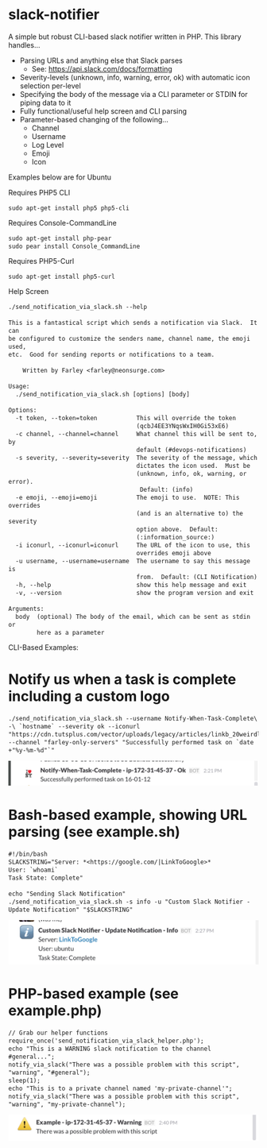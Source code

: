# slack-notifier
A simple but robust CLI-based slack notifier written in PHP.  This library handles...
* Parsing URLs and anything else that Slack parses
  * See: https://api.slack.com/docs/formatting
* Severity-levels (unknown, info, warning, error, ok)  with automatic icon selection per-level
* Specifying the body of the message via a CLI parameter or STDIN for piping data to it
* Fully functional/useful help screen and CLI parsing
* Parameter-based changing of the following...  
  * Channel
  * Username
  * Log Level
  * Emoji
  * Icon

Examples below are for Ubuntu

Requires PHP5 CLI
```
sudo apt-get install php5 php5-cli
```

Requires Console-CommandLine
```
sudo apt-get install php-pear
sudo pear install Console_CommandLine
```

Requires PHP5-Curl
```
sudo apt-get install php5-curl
```

Help Screen
```
./send_notification_via_slack.sh --help

This is a fantastical script which sends a notification via Slack.  It can
be configured to customize the senders name, channel name, the emoji used,
etc.  Good for sending reports or notifications to a team.

    Written by Farley <farley@neonsurge.com>

Usage:
  ./send_notification_via_slack.sh [options] [body]

Options:
  -t token, --token=token           This will override the token
                                    (qcbJ4EE3YNqsWxIH0Gi53xE6)
  -c channel, --channel=channel     What channel this will be sent to, by
                                    default (#devops-notifications)
  -s severity, --severity=severity  The severity of the message, which
                                    dictates the icon used.  Must be
                                    (unknown, info, ok, warning, or error).
                                     Default: (info)
  -e emoji, --emoji=emoji           The emoji to use.  NOTE: This overrides
                                    (and is an alternative to) the severity
                                    option above.  Default:
                                    (:information_source:)
  -i iconurl, --iconurl=iconurl     The URL of the icon to use, this
                                    overrides emoji above
  -u username, --username=username  The username to say this message is
                                    from.  Default: (CLI Notification)
  -h, --help                        show this help message and exit
  -v, --version                     show the program version and exit

Arguments:
  body  (optional) The body of the email, which can be sent as stdin or
        here as a parameter
```

CLI-Based Examples:

# Notify us when a task is complete including a custom logo
```
./send_notification_via_slack.sh --username Notify-When-Task-Complete\ -\ `hostname` --severity ok --iconurl "https://cdn.tutsplus.com/vector/uploads/legacy/articles/linkb_20weirdlogos/3.jpg" --channel "farley-only-servers" "Successfully performed task on `date +"%y-%m-%d"`"
```
![Alt text](/resources/example1.png?raw=true "Example 1")

# Bash-based example, showing URL parsing (see example.sh)
```
#!/bin/bash
SLACKSTRING="Server: *<https://google.com/|LinkToGoogle>*
User: `whoami`
Task State: Complete" 

echo "Sending Slack Notification"
./send_notification_via_slack.sh -s info -u "Custom Slack Notifier - Update Notification" "$SLACKSTRING"
```
![Alt text](/resources/example2.png?raw=true "Example 2")


# PHP-based example (see example.php)
```
// Grab our helper functions
require_once('send_notification_via_slack_helper.php');
echo "This is a WARNING slack notification to the channel #general...";
notify_via_slack("There was a possible problem with this script", "warning", "#general");
sleep(1);
echo "This is to a private channel named 'my-private-channel'";
notify_via_slack("There was a possible problem with this script", "warning", "my-private-channel");
```
![Alt text](/resources/example3.png?raw=true "Example 3")

